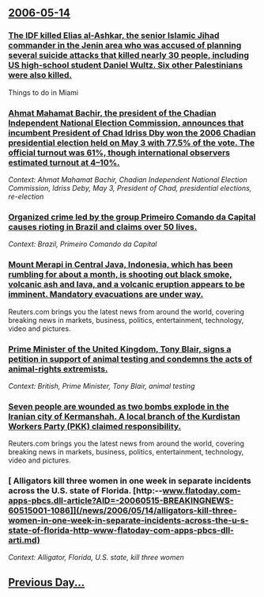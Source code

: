 ## [2006-05-14](/news/2006/05/14/index.md)

### [ The IDF killed Elias al-Ashkar, the senior Islamic Jihad commander in the Jenin area who was accused of planning several suicide attacks that killed nearly 30 people, including US high-school student Daniel Wultz. Six other Palestinians were also killed. ](/news/2006/05/14/the-idf-killed-elias-al-ashkar-the-senior-islamic-jihad-commander-in-the-jenin-area-who-was-accused-of-planning-several-suicide-attacks-th.md)
Things to do in Miami

### [ Ahmat Mahamat Bachir, the president of the Chadian Independent National Election Commission, announces that incumbent President of Chad Idriss Dby won the 2006 Chadian presidential election held on May 3 with 77.5% of the vote. The official turnout was 61%, though international observers estimated turnout at 4&ndash;10%. ](/news/2006/05/14/ahmat-mahamat-bachir-the-president-of-the-chadian-independent-national-election-commission-announces-that-incumbent-president-of-chad-idr.md)
_Context: Ahmat Mahamat Bachir, Chadian Independent National Election Commission, Idriss Deby, May 3, President of Chad, presidential elections, re-election_

### [ Organized crime led by the group Primeiro Comando da Capital causes rioting in Brazil and claims over 50 lives. ](/news/2006/05/14/organized-crime-led-by-the-group-primeiro-comando-da-capital-causes-rioting-in-brazil-and-claims-over-50-lives.md)
_Context: Brazil, Primeiro Comando da Capital_

### [ Mount Merapi in Central Java, Indonesia, which has been rumbling for about a month, is shooting out black smoke, volcanic ash and lava, and a volcanic eruption appears to be imminent. Mandatory evacuations are under way. ](/news/2006/05/14/mount-merapi-in-central-java-indonesia-which-has-been-rumbling-for-about-a-month-is-shooting-out-black-smoke-volcanic-ash-and-lava-and.md)
Reuters.com brings you the latest news from around the world, covering breaking news in markets, business, politics, entertainment, technology, video and pictures.

### [ Prime Minister of the United Kingdom, Tony Blair, signs a petition in support of animal testing and condemns the acts of animal-rights extremists. ](/news/2006/05/14/prime-minister-of-the-united-kingdom-tony-blair-signs-a-petition-in-support-of-animal-testing-and-condemns-the-acts-of-animal-rights-extr.md)
_Context: British, Prime Minister, Tony Blair, animal testing_

### [ Seven people are wounded as two bombs explode in the Iranian city of Kermanshah. A local branch of the Kurdistan Workers Party (PKK) claimed responsibility. ](/news/2006/05/14/seven-people-are-wounded-as-two-bombs-explode-in-the-iranian-city-of-kermanshah-a-local-branch-of-the-kurdistan-workers-party-pkk-claime.md)
Reuters.com brings you the latest news from around the world, covering breaking news in markets, business, politics, entertainment, technology, video and pictures.

### [ Alligators kill three women in one week in separate incidents across the U.S. state of Florida. [http:--www.flatoday.com-apps-pbcs.dll-article?AID=-20060515-BREAKINGNEWS-60515001-1086]](/news/2006/05/14/alligators-kill-three-women-in-one-week-in-separate-incidents-across-the-u-s-state-of-florida-http-www-flatoday-com-apps-pbcs-dll-arti.md)
_Context: Alligator, Florida, U.S. state, kill three women_

## [Previous Day...](/news/2006/05/13/index.md)

